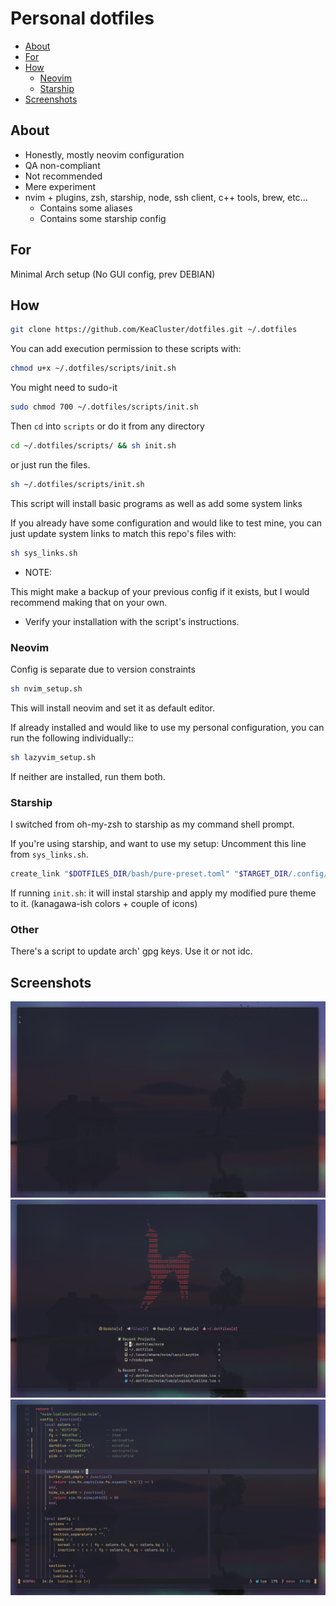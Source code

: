 # Personal dotfiles

<!--toc:start-->

- [About](#about)
- [For](#for)
- [How](#how)
  - [Neovim](#neovim)
  - [Starship](#starship)
- [Screenshots](#screenshots)

<!--toc:end-->

## About

- Honestly, mostly neovim configuration
- QA non-compliant
- Not recommended
- Mere experiment
- nvim + plugins, zsh, starship, node, ssh client, c++ tools, brew, etc...
  - Contains some aliases
  - Contains some starship config

## For

Minimal Arch setup (No GUI config, prev DEBIAN)

## How

```sh
git clone https://github.com/KeaCluster/dotfiles.git ~/.dotfiles
```

You can add execution permission to these scripts with:

```sh
chmod u+x ~/.dotfiles/scripts/init.sh
```

You might need to sudo-it

```sh
sudo chmod 700 ~/.dotfiles/scripts/init.sh
```

Then `cd` into `scripts` or do it from any directory

```sh
cd ~/.dotfiles/scripts/ && sh init.sh
```

or just run the files.

```sh
sh ~/.dotfiles/scripts/init.sh
```

This script will install basic programs as well as add some system links

If you already have some configuration and would like to test mine,
you can just update system links to match this repo's files with:

```sh
sh sys_links.sh
```

- NOTE:

This might make a backup of your previous config if it exists,
but I would recommend making that on your own.

- Verify your installation with the script's instructions.

### Neovim

Config is separate due to version constraints

```sh
sh nvim_setup.sh
```

This will install neovim and set it as default editor.

If already installed and would like to use my personal configuration,
you can run the following individually::

```sh
sh lazyvim_setup.sh
```

If neither are installed, run them both.

### Starship

I switched from oh-my-zsh to starship as my command shell prompt.

If you're using starship, and want to use my setup:
Uncomment this line from `sys_links.sh`.

```sh
create_link "$DOTFILES_DIR/bash/pure-preset.toml" "$TARGET_DIR/.config/starship.toml"
```

If running `init.sh`:
it will instal starship and apply my modified pure theme to it.
(kanagawa-ish colors + couple of icons)

### Other

There's a script to update arch' gpg keys.
Use it or not idc.

## Screenshots

![terminal](./images/terminal.png)
![dashboard](./images/dashboard.png)
![example](./images/lua-code-ex.png)

